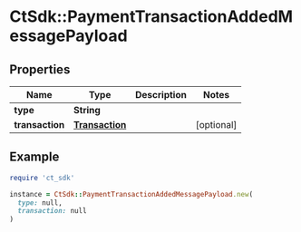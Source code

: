 # CtSdk::PaymentTransactionAddedMessagePayload

## Properties

| Name | Type | Description | Notes |
| ---- | ---- | ----------- | ----- |
| **type** | **String** |  |  |
| **transaction** | [**Transaction**](Transaction.md) |  | [optional] |

## Example

```ruby
require 'ct_sdk'

instance = CtSdk::PaymentTransactionAddedMessagePayload.new(
  type: null,
  transaction: null
)
```

